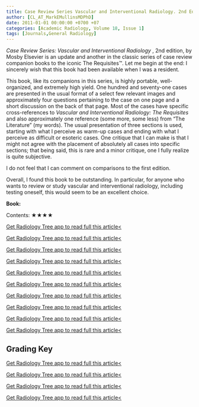 ```yaml
---
title: Case Review Series Vascular and Interventional Radiology. 2nd Edition
author: [CL_AT_MarkEMullinsMDPhD]
date: 2011-01-01 00:00:00 +0700 +07
categories: [Academic Radiology, Volume 18, Issue 1]
tags: [Journals,General Radiology]
---
```

_Case Review Series: Vascular and Interventional Radiology_ , 2nd edition, by Mosby Elsevier is an update and another in the classic series of case review companion books to the iconic The Requisites™. Let me begin at the end: I sincerely wish that this book had been available when I was a resident.

This book, like its companions in this series, is highly portable, well-organized, and extremely high yield. One hundred and seventy-one cases are presented in the usual format of a select few relevant images and approximately four questions pertaining to the case on one page and a short discussion on the back of that page. Most of the cases have specific cross-references to _Vascular and Interventional Radiology: The Requisites_ and also approximately one reference (some more, some less) from “The Literature” (my words). The usual presentation of three sections is used, starting with what I perceive as warm-up cases and ending with what I perceive as difficult or esoteric cases. One critique that I can make is that I might not agree with the placement of absolutely all cases into specific sections; that being said, this is rare and a minor critique, one I fully realize is quite subjective.

I do not feel that I can comment on comparisons to the first edition.

Overall, I found this book to be outstanding. In particular, for anyone who wants to review or study vascular and interventional radiology, including testing oneself, this would seem to be an excellent choice.

**Book:**

Contents: ★★★★

[Get Radiology Tree app to read full this article<](https://clinicalpub.com/app)

[Get Radiology Tree app to read full this article<](https://clinicalpub.com/app)

[Get Radiology Tree app to read full this article<](https://clinicalpub.com/app)

[Get Radiology Tree app to read full this article<](https://clinicalpub.com/app)

[Get Radiology Tree app to read full this article<](https://clinicalpub.com/app)

[Get Radiology Tree app to read full this article<](https://clinicalpub.com/app)

[Get Radiology Tree app to read full this article<](https://clinicalpub.com/app)

[Get Radiology Tree app to read full this article<](https://clinicalpub.com/app)

[Get Radiology Tree app to read full this article<](https://clinicalpub.com/app)

[Get Radiology Tree app to read full this article<](https://clinicalpub.com/app)

## Grading Key

[Get Radiology Tree app to read full this article<](https://clinicalpub.com/app)

[Get Radiology Tree app to read full this article<](https://clinicalpub.com/app)

[Get Radiology Tree app to read full this article<](https://clinicalpub.com/app)

[Get Radiology Tree app to read full this article<](https://clinicalpub.com/app)